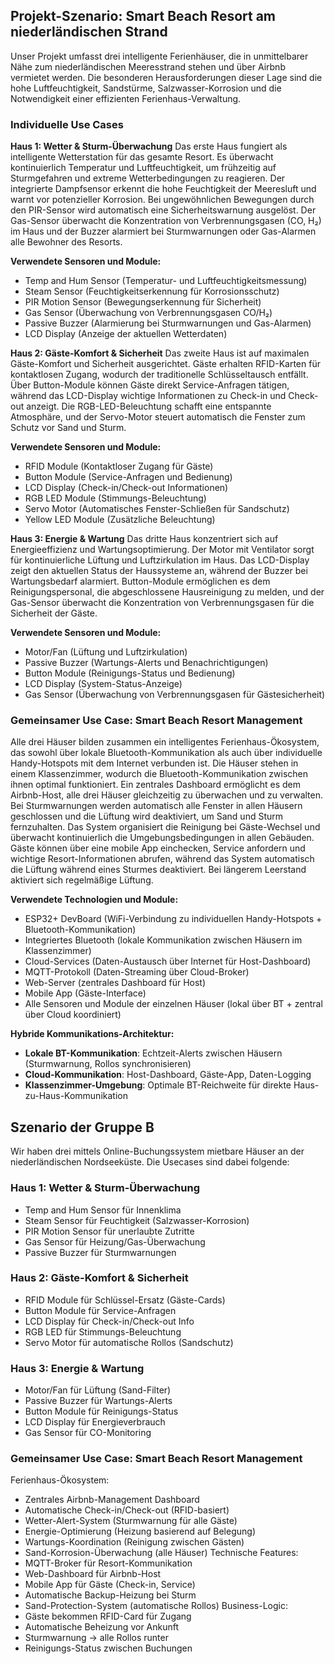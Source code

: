 ## Projekt-Szenario: Smart Beach Resort am niederländischen Strand

Unser Projekt umfasst drei intelligente Ferienhäuser, die in unmittelbarer Nähe zum niederländischen Meeresstrand stehen und über Airbnb vermietet werden. Die besonderen Herausforderungen dieser Lage sind die hohe Luftfeuchtigkeit, Sandstürme, Salzwasser-Korrosion und die Notwendigkeit einer effizienten Ferienhaus-Verwaltung.

### Individuelle Use Cases

**Haus 1: Wetter & Sturm-Überwachung**
Das erste Haus fungiert als intelligente Wetterstation für das gesamte Resort. Es überwacht kontinuierlich Temperatur und Luftfeuchtigkeit, um frühzeitig auf Sturmgefahren und extreme Wetterbedingungen zu reagieren. Der integrierte Dampfsensor erkennt die hohe Feuchtigkeit der Meeresluft und warnt vor potenzieller Korrosion. Bei ungewöhnlichen Bewegungen durch den PIR-Sensor wird automatisch eine Sicherheitswarnung ausgelöst. Der Gas-Sensor überwacht die Konzentration von Verbrennungsgasen (CO, H₂) im Haus und der Buzzer alarmiert bei Sturmwarnungen oder Gas-Alarmen alle Bewohner des Resorts.

**Verwendete Sensoren und Module:**
- Temp and Hum Sensor (Temperatur- und Luftfeuchtigkeitsmessung)
- Steam Sensor (Feuchtigkeitserkennung für Korrosionsschutz)
- PIR Motion Sensor (Bewegungserkennung für Sicherheit)
- Gas Sensor (Überwachung von Verbrennungsgasen CO/H₂)
- Passive Buzzer (Alarmierung bei Sturmwarnungen und Gas-Alarmen)
- LCD Display (Anzeige der aktuellen Wetterdaten)

**Haus 2: Gäste-Komfort & Sicherheit**
Das zweite Haus ist auf maximalen Gäste-Komfort und Sicherheit ausgerichtet. Gäste erhalten RFID-Karten für kontaktlosen Zugang, wodurch der traditionelle Schlüsseltausch entfällt. Über Button-Module können Gäste direkt Service-Anfragen tätigen, während das LCD-Display wichtige Informationen zu Check-in und Check-out anzeigt. Die RGB-LED-Beleuchtung schafft eine entspannte Atmosphäre, und der Servo-Motor steuert automatisch die Fenster zum Schutz vor Sand und Sturm.

**Verwendete Sensoren und Module:**
- RFID Module (Kontaktloser Zugang für Gäste)
- Button Module (Service-Anfragen und Bedienung)
- LCD Display (Check-in/Check-out Informationen)
- RGB LED Module (Stimmungs-Beleuchtung)
- Servo Motor (Automatisches Fenster-Schließen für Sandschutz)
- Yellow LED Module (Zusätzliche Beleuchtung)

**Haus 3: Energie & Wartung**
Das dritte Haus konzentriert sich auf Energieeffizienz und Wartungsoptimierung. Der Motor mit Ventilator sorgt für kontinuierliche Lüftung und Luftzirkulation im Haus. Das LCD-Display zeigt den aktuellen Status der Haussysteme an, während der Buzzer bei Wartungsbedarf alarmiert. Button-Module ermöglichen es dem Reinigungspersonal, die abgeschlossene Hausreinigung zu melden, und der Gas-Sensor überwacht die Konzentration von Verbrennungsgasen für die Sicherheit der Gäste.

**Verwendete Sensoren und Module:**
- Motor/Fan (Lüftung und Luftzirkulation)
- Passive Buzzer (Wartungs-Alerts und Benachrichtigungen)
- Button Module (Reinigungs-Status und Bedienung)
- LCD Display (System-Status-Anzeige)
- Gas Sensor (Überwachung von Verbrennungsgasen für Gästesicherheit)

### Gemeinsamer Use Case: Smart Beach Resort Management

Alle drei Häuser bilden zusammen ein intelligentes Ferienhaus-Ökosystem, das sowohl über lokale Bluetooth-Kommunikation als auch über individuelle Handy-Hotspots mit dem Internet verbunden ist. Die Häuser stehen in einem Klassenzimmer, wodurch die Bluetooth-Kommunikation zwischen ihnen optimal funktioniert. Ein zentrales Dashboard ermöglicht es dem Airbnb-Host, alle drei Häuser gleichzeitig zu überwachen und zu verwalten. Bei Sturmwarnungen werden automatisch alle Fenster in allen Häusern geschlossen und die Lüftung wird deaktiviert, um Sand und Sturm fernzuhalten. Das System organisiert die Reinigung bei Gäste-Wechsel und überwacht kontinuierlich die Umgebungsbedingungen in allen Gebäuden. Gäste können über eine mobile App einchecken, Service anfordern und wichtige Resort-Informationen abrufen, während das System automatisch die Lüftung während eines Sturmes deaktiviert.
Bei längerem Leerstand aktiviert sich regelmäßige Lüftung.

**Verwendete Technologien und Module:**
- ESP32+ DevBoard (WiFi-Verbindung zu individuellen Handy-Hotspots + Bluetooth-Kommunikation)
- Integriertes Bluetooth (lokale Kommunikation zwischen Häusern im Klassenzimmer)
- Cloud-Services (Daten-Austausch über Internet für Host-Dashboard)
- MQTT-Protokoll (Daten-Streaming über Cloud-Broker)
- Web-Server (zentrales Dashboard für Host)
- Mobile App (Gäste-Interface)
- Alle Sensoren und Module der einzelnen Häuser (lokal über BT + zentral über Cloud koordiniert)

**Hybride Kommunikations-Architektur:**
- **Lokale BT-Kommunikation**: Echtzeit-Alerts zwischen Häusern (Sturmwarnung, Rollos synchronisieren)
- **Cloud-Kommunikation**: Host-Dashboard, Gäste-App, Daten-Logging
- **Klassenzimmer-Umgebung**: Optimale BT-Reichweite für direkte Haus-zu-Haus-Kommunikation

## Szenario der Gruppe B
Wir haben drei mittels Online-Buchungssystem mietbare Häuser an der niederländischen Nordseeküste. Die Usecases sind dabei folgende:
### Haus 1: Wetter & Sturm-Überwachung
- Temp and Hum Sensor für Innenklima
- Steam Sensor für Feuchtigkeit (Salzwasser-Korrosion)
- PIR Motion Sensor für unerlaubte Zutritte
- Gas Sensor für Heizung/Gas-Überwachung
- Passive Buzzer für Sturmwarnungen
### Haus 2: Gäste-Komfort & Sicherheit
- RFID Module für Schlüssel-Ersatz (Gäste-Cards)
- Button Module für Service-Anfragen
- LCD Display für Check-in/Check-out Info
- RGB LED für Stimmungs-Beleuchtung
- Servo Motor für automatische Rollos (Sandschutz)
### Haus 3: Energie & Wartung
- Motor/Fan für Lüftung (Sand-Filter)
- Passive Buzzer für Wartungs-Alerts
- Button Module für Reinigungs-Status
- LCD Display für Energieverbrauch
- Gas Sensor für CO-Monitoring

### Gemeinsamer Use Case: Smart Beach Resort Management
Ferienhaus-Ökosystem:
- Zentrales Airbnb-Management Dashboard
- Automatische Check-in/Check-out (RFID-basiert)
- Wetter-Alert-System (Sturmwarnung für alle Gäste)
- Energie-Optimierung (Heizung basierend auf Belegung)
- Wartungs-Koordination (Reinigung zwischen Gästen)
- Sand-Korrosion-Überwachung (alle Häuser)
Technische Features:
- MQTT-Broker für Resort-Kommunikation
- Web-Dashboard für Airbnb-Host
- Mobile App für Gäste (Check-in, Service)
- Automatische Backup-Heizung bei Sturm
- Sand-Protection-System (automatische Rollos)
Business-Logic:
- Gäste bekommen RFID-Card für Zugang
- Automatische Beheizung vor Ankunft
- Sturmwarnung → alle Rollos runter
- Reinigungs-Status zwischen Buchungen
